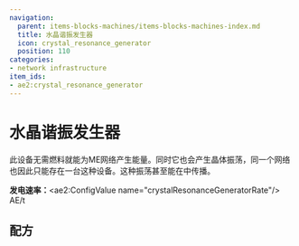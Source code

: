 ```yaml
---
navigation:
  parent: items-blocks-machines/items-blocks-machines-index.md
  title: 水晶谐振发生器
  icon: crystal_resonance_generator
  position: 110
categories:
- network infrastructure
item_ids:
- ae2:crystal_resonance_generator
---
```


# 水晶谐振发生器

<BlockImage id="crystal_resonance_generator" scale="8" />

此设备无需燃料就能为ME网络产生能量。同时它也会产生晶体振荡，同一个网络也因此只能存在一台这种设备。这种振荡甚至能在<ItemLink id="quartz_fiber" />中传播。

**发电速率：**<ae2:ConfigValue name="crystalResonanceGeneratorRate"/> AE/t

## 配方

<RecipeFor id="crystal_resonance_generator" />
